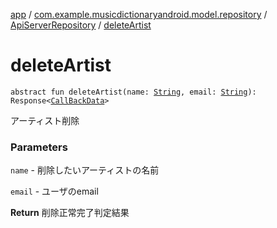 [app](../../index.md) / [com.example.musicdictionaryandroid.model.repository](../index.md) / [ApiServerRepository](index.md) / [deleteArtist](./delete-artist.md)

# deleteArtist

`abstract fun deleteArtist(name: `[`String`](https://kotlinlang.org/api/latest/jvm/stdlib/kotlin/-string/index.html)`, email: `[`String`](https://kotlinlang.org/api/latest/jvm/stdlib/kotlin/-string/index.html)`): Response<`[`CallBackData`](../../com.example.musicdictionaryandroid.model.entity/-call-back-data/index.md)`>`

アーティスト削除

### Parameters

`name` - 削除したいアーティストの名前

`email` - ユーザのemail

**Return**
削除正常完了判定結果


